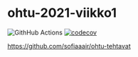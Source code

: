 # ohtu-2021-viikko1

![GithHub Actions](https://github.com/sofiaaair/ohtu-2021-viikko1/workflows/Java%20CI%20with%20Gradle/badge.svg)
[![codecov](https://codecov.io/gh/sofiaaair/ohtu-2021-viikko1/branch/main/graph/badge.svg?token=BB0WLGNBGK)](https://codecov.io/gh/sofiaaair/ohtu-2021-viikko1)

https://github.com/sofiaaair/ohtu-tehtavat
